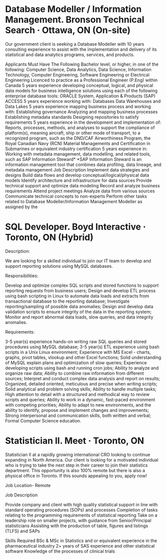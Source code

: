 # Database Modeller / Information Management. Bronson Technical Search · Ottawa, ON (On-site)

Our government client is seeking a Database Modeller with 10 years consulting experience to assist with the implementation and delivery of its statistical and data analytics programs, services, and products.

Applicants Must Have The Following 
Bachelor level, or higher, in one of the following:
Computer Science, Data Analytics, Data Science, Information Technology, Computer Engineering, Software Engineering or Electrical Engineering
Licenced to practice as a Professional Engineer (P.Eng) within Canada 
5 years experience developing conceptual, logical, and physical data models for business intelligence solutions using each of the following enterprise database tools:
ORACLE
System, Application & Products (SAP)
ACCESS
5 years experience working with:
Databases
Data Warehouses and 
Data Lakes
5 years experience mapping business process and working with:
Establishing governance
Analyzing and mapping business processes
Establishing metadata standards
Designing repositories to satisfy requirements
5 years experience in the development and implementation of:
Reports, processes, methods, and analyses to support the compliance of platform(s), meaning aircraft, ship or other mode of transport, to a recognized program, such as the DND/CAF Airworthiness Program, the Royal Canadian Navy (RCN) Material Managements and Certification in Submarines or equivalent industry certification
5 years experience in:
Working with metadata management, data modelling, and related tools, such as SAP Information Steward*
*SAP Information Steward is an information management tool that combines data profiling, data lineage, and metadata management 
Job Description
Implement data strategies and designs
Build data flows and develop conceptual/logical/physical data models
Identify architecture and infrastructure for data sources
Provide technical support and optimize data modeling
Record and analyze business requirements
Attend project meetings
Analyze data from various sources
Communicate technical concepts to non-experts
Perform other tasks related to Database Modeller/Information Management Modeller as assigned by the 

# SQL Developer. Boyd Interactive · Toronto, ON (Hybrid)

Description:

We are looking for a skilled individual to join our IT team to develop and support reporting solutions using MySQL databases.
 
Responsibilities:

Develop and optimize complex SQL scripts and stored functions to support reporting requests from business users;
Design and develop ETL process using bash scripting in Linux to automate data loads and extracts from transactional database to the reporting database;
Investigate reporting/sampling of possible data anomalies;
Design and develop data validation scripts to ensure integrity of the data in the reporting system;
Monitor and report abnormal data loads, slow queries, and data integrity anomalies.
 
Requirements:

3-5 year(s) experience hands-on writing raw SQL queries and stored procedures using MySQL database;
3-5 year(s) ETL experience using bash scripts in a Unix Linux environment;
Experience with MS Excel - charts, graphs, pivot tables, vlookup and other Excel functions;
Solid understanding of MySQL explain plans and optimization of slow queries;
Experience developing scripts using bash and running cron jobs;
Ability to analyze and organize raw data;
Ability to combine raw information from different sources;
Interpret and conduct complex data analysis and report on results;
Organized, detailed oriented, meticulous and precise when writing scripts;
Solid analytical and problem solving skills;
Ability to handle multiple tasks;
High attention to detail with a structured and methodical way to review scripts and queries;
Ability to work in a dynamic, fast-paced environment with competing priorities;
Ability to adapt to new environments, and the ability to identify, propose and implement changes and improvements;
Strong interpersonal and communication skills, both written and verbal;
Formal Computer Science education.

# Statistician II. Meet · Toronto, ON

Statistician II at a rapidly growing international CRO looking to continue expanding in North America. Our client is looking for a motivated individual who is trying to take the next step in their career to join their statistics department. This opportunity is also 100% remote but there is also a physical office in Toronto. If this sounds appealing to you, apply now! 

Job Location- Remote


Job Description 

Provide company and client with high quality statistical support in line with standard operating procedures (SOPs) and processes
Completion of tasks relating to the programming requirements of statistical reporting
Take on a leadership role on smaller projects, with guidance from Senior/Principal statisticians
Assisting with the production of table, figures and listings (TLFS) and SAPs


 Skills Required
BSc & MSc in Statistics and or equivalent experience in the pharmaceutical industry
2+ years of SAS experience and other statistical software
Knowledge of the processes of clinical trials

# 